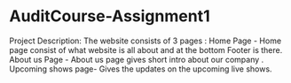 # AuditCourse-Assignment1
Project Description: The website consists of 3 pages : Home Page - Home page consist of what website is all about and at the bottom Footer is there. About us Page - About us page gives short intro about our company . Upcoming shows page- Gives the updates on the upcoming live shows.
